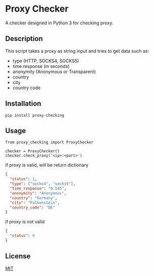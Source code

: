 # Proxy Checker
A checker designed in Python 3 for checking proxy.
## Description
This script takes a proxy as string input and tries to get data such as: 
- type (HTTP, SOCKS4, SOCKS5)
- time response (in seconds)
- anonymity (Anonymous or Transparent)
- country
- city
- country code
## Installation
```console
pip install proxy-checking
```
## Usage

```python3
from proxy_checking import ProxyChecker

checker = ProxyChecker()
checker.check_proxy('<ip>:<port>')
```
if proxy is valid, will be return dictionary
```json
{
  "status": 1,
  "type": ["socks4", "socks5"],
  "time_response": "0.545",
  "anonymity": "Anonymous",
  "country": "Germany",
  "city": "Falkenstein",
  "country_code": "DE"
}
```
if proxy is not valid
```json
{
  "status": 0
}
```
## License
[MIT](LICENSE.md)